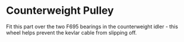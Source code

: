 # Counterweight Pulley
Fit this part over the two F695 bearings in the counterweight idler - this wheel helps prevent the kevlar cable from slipping off.
